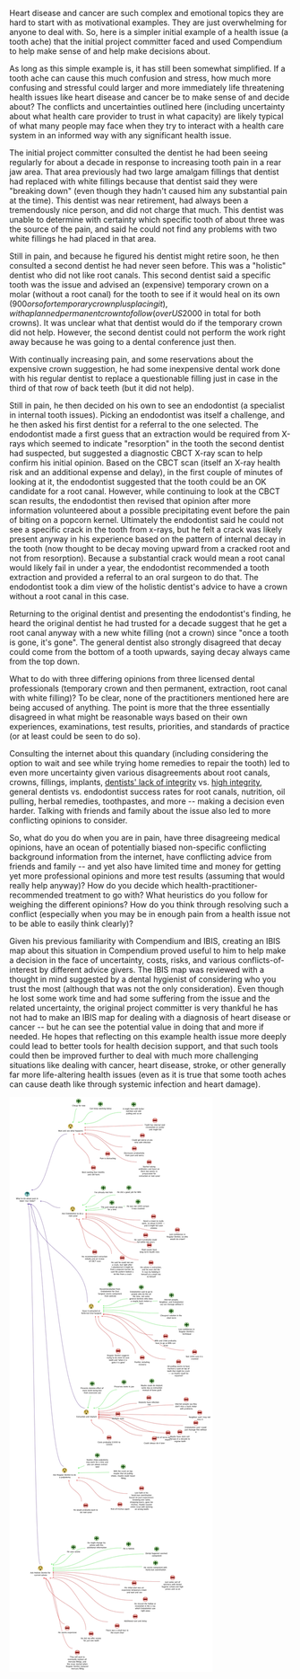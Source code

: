Heart disease and cancer are such complex and emotional topics they are hard to start with as motivational examples. They are just overwhelming for anyone to deal with. So, here is a simpler initial example of a health issue (a tooth ache) that the initial project committer faced and used Compendium to help make sense of and help make decisions about.

As long as this simple example is, it has still been somewhat simplified. If a tooth ache can cause this much confusion and stress, how much more confusing and stressful could larger and more immediately life threatening health issues like heart disease and cancer be to make sense of and decide about? The conflicts and uncertainties outlined here (including uncertainty about what health care provider to trust in what capacity) are likely typical of what many people may face when they try to interact with a health care system in an informed way with any significant health issue.

The initial project committer consulted the dentist he had been seeing regularly for about a decade in response to increasing tooth pain in a rear jaw area. That area previously had two large amalgam fillings that dentist had replaced with white fillings because that dentist said they were "breaking down" (even though they hadn't caused him any substantial pain at the time). This dentist was near retirement, had always been a tremendously nice person, and did not charge that much. This dentist was unable to determine with certainty which specific tooth of about three was the source of the pain, and said he could not find any problems with two white fillings he had placed in that area. 

Still in pain, and because he figured his dentist might retire soon, he then consulted a second dentist he had never seen before. This was a "holistic" dentist who did not like root canals. This second dentist said a specific tooth was the issue and advised an (expensive) temporary crown on a molar (without a root canal) for the tooth to see if it would heal on its own ($900 or so for temporary crown plus placing it), with a planned permanent crown to follow (over US$2000 in total for both crowns). It was unclear what that dentist would do if the temporary crown did not help. However, the second dentist could not perform the work right away because he was going to a dental conference just then. 

With continually increasing pain, and some reservations about the expensive crown suggestion, he had some inexpensive dental work done with his regular dentist to replace a questionable filling just in case in the third of that row of back teeth (but it did not help). 

Still in pain, he then decided on his own to see an endodontist (a specialist in internal tooth issues). Picking an endodontist was itself a challenge, and he then asked his first dentist for a referral to the one selected. The endodontist made a first guess that an extraction would be required from X-rays which seemed to indicate "resorption" in the tooth the second dentist had suspected, but suggested a diagnostic CBCT X-ray scan to help confirm his initial opinion. Based on the CBCT scan (itself an X-ray health risk and an additional expense and delay), in the first couple of minutes of looking at it, the endodontist suggested that the tooth could be an OK candidate for a root canal. However, while continuing to look at the CBCT scan results, the endodontist then revised that opinion after more information volunteered about a possible precipitating event before the pain of biting on a popcorn kernel. Ultimately the endodontist said he could not see a specific crack in the tooth from x-rays, but he felt a crack was likely present anyway in his experience based on the pattern of internal decay in the tooth (now thought to be decay moving upward from a cracked root and not from resorption). Because a substantial crack would mean a root canal would likely fail in under a year, the endodontist recommended a tooth extraction and provided a referral to an oral surgeon to do that. The endodontist took a dim view of the holistic dentist's advice to have a crown without a root canal in this case.

Returning to the original dentist and presenting the endodontist's finding, he heard the original dentist he had trusted for a decade suggest that he get a root canal anyway with a new white filling (not a crown) since "once a tooth is gone, it's gone". The general dentist also strongly disagreed that decay could come from the bottom of a tooth upwards, saying decay always came from the top down.

What to do with three differing opinions from three licensed dental professionals (temporary crown and then permanent, extraction, root canal with white filling)? To be clear, none of the practitioners mentioned here are being accused of anything. The point is more that the three essentially disagreed in what might be reasonable ways based on their own experiences, examinations, test results, priorities, and standards of practice (or at least could be seen to do so). 

Consulting the internet about this quandary (including considering the option to wait and see while trying home remedies to repair the tooth) led to even more uncertainty given various disagreements about root canals, crowns, fillings, implants, [dentists' lack of integrity](http://www.areturntoempathy.com/how-honest-are-dentists.html) vs. [high integrity](http://www.dentaleconomics.com/articles/print/volume-87/issue-4/departments/viewpoint/lets-review-how-readers-digest-misrepresented-us.html), general dentists vs. endodontist success rates for root canals, nutrition, oil pulling, herbal remedies, toothpastes, and more -- making a decision even harder. Talking with friends and family about the issue also led to more conflicting opinions to consider.

So, what do you do when you are in pain, have three disagreeing medical opinions, have an ocean of potentially biased non-specific conflicting background information from the internet, have conflicting advice from friends and family -- and yet also have limited time and money for getting yet more professional opinions and more test results (assuming that would really help anyway)? How do you decide which health-practitioner-recommended treatment to go with? What heuristics do you follow for weighing the different opinions? How do you think through resolving such a conflict (especially when you may be in enough pain from a health issue not to be able to easily think clearly)?

Given his previous familiarity with Compendium and IBIS, creating an IBIS map about this situation in Compendium proved useful to him to help make a decision in the face of uncertainty, costs, risks, and various conflicts-of-interest by different advice givers. The IBIS map was reviewed with a thought in mind suggested by a dental hygienist of considering who you trust the most (although that was not the only consideration). Even though he lost some work time and had some suffering from the issue and the related uncertainty, the original project committer is very thankful he has not had to make an IBIS map for dealing with a diagnosis of heart disease or cancer -- but he can see the potential value in doing that and more if needed. He hopes that reflecting on this example health issue more deeply could lead to better tools for health decision support, and that such tools could then be improved further to deal with much more challenging situations like dealing with cancer, heart disease, stroke, or other generally far more life-altering health issues (even as it is true that some tooth aches can cause death like through systemic infection and heart damage).

![Tooth Issue Compendium IBIS Map](tooth-issue-example-compendium-ibis-map.jpg)
